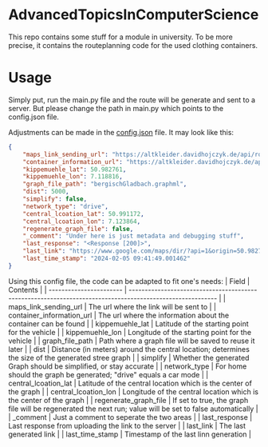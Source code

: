 # AdvancedTopicsInComputerScience
This repo contains some stuff for a module in university. To be more precise, it contains the routeplanning code for the used clothing containers.

# Usage
Simply put, run the main.py file and the route will be generate and sent to a server. But please change the path in main.py which points to the config.json file.

Adjustments can be made in the [config.json](config.json) file. It may look like this:

```json
{
    "maps_link_sending_url": "https://altkleider.davidhojczyk.de/api/route/add",
    "container_information_url": "https://altkleider.davidhojczyk.de/api/container/list",
    "kippemuehle_lat": 50.982761,
    "kippemuehle_lon": 7.118816,
    "graph_file_path": "bergischGladbach.graphml",
    "dist": 5000,
    "simplify": false,
    "network_type": "drive",
    "central_lcoation_lat": 50.991172,
    "central_lcoation_lon": 7.123864,
    "regenerate_graph_file": false,
    "_comment": "Under here is just metadata and debugging stuff",
    "last_response": "<Response [200]>",
    "last_link": "https://www.google.com/maps/dir/?api=1&origin=50.982761,7.118816&waypoints=50.9847289,7.1223194|50.9842428,7.1089422|50.9827208,7.1096795|50.9838711,7.1192476|50.982761,7.118816|50.9798778,7.1189576|50.9762587,7.1213779|50.9843256,7.1261781&destination=50.982761,7.118816",
    "last_time_stamp": "2024-02-05 09:41:49.001462"
}
```

Using this config file, the code can be adapted to fit one's needs:
|           Field           | Contents                                                                                                  |
| ----------------------- | --------------------------------------------------------------------------------------------------------- |
|   maps_link_sending_url   | The url where the link will be sent to                                                                    |
| container_information_url | The url where the information about the container can be found                                            |
|      kippemuehle_lat      | Latitude of the starting point for the vehicle                                                            |
|      kippemuehle_lon      | Longitude of the starting point for the vehicle                                                           |
|      graph_file_path      | Path where a graph file will be saved to reuse it later                                                   |
|           dist            | Distance (in meters) around the central location; determines the size of the generated stree graph                     |
|         simplify          | Whether the generated Graph should be simplified, or stay accurate                                        |
|       network_type        | For home should the graph be generated; "drive" equals a car mode                                         |
|   central_lcoation_lat    | Latitude of the central location which is the center of the graph                                         |
|   central_lcoation_lon    | Longitude of the central location which is the center of the graph                                        |
|   regenerate_graph_file   | If set to true, the graph file will be regenerated the next run; value will be set to false automatically |
|         _comment          | Just a comment to seperate the two areas                                                                  |
|       last_response       | Last response from uploading the link to the server                                                       |
|         last_link         | The last generated link                                                                                   |
|      last_time_stamp      | Timestamp of the last linn generation                                                                     |
